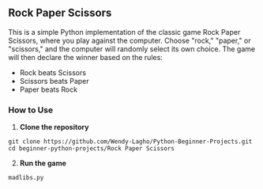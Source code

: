 ## Rock Paper Scissors

This is a simple Python implementation of the classic game Rock Paper Scissors, where you play against the computer. Choose "rock," "paper," or "scissors," and the computer will randomly select its own choice. 
The game will then declare the winner based on the rules:
* Rock beats Scissors
* Scissors beats Paper
* Paper beats Rock

### How to Use
1. **Clone the repository**
```
git clone https://github.com/Wendy-Lagho/Python-Beginner-Projects.git
cd beginner-python-projects/Rock Paper Scissors
```
2. **Run the game**
```
madlibs.py
```
